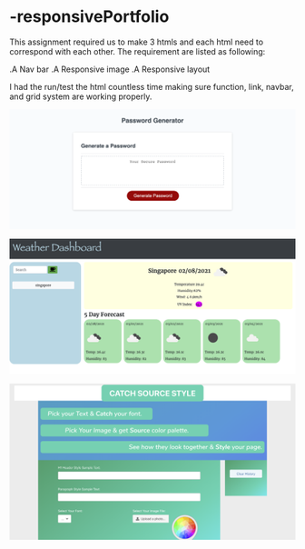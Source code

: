 # -responsivePortfolio

This assignment required us to make 3 htmls and each html need to correspond with each other. The requirement are listed as following:

.A Nav bar
.A Responsive image
.A Responsive layout

I had the run/test the html countless time making sure function, link, navbar, and grid system are working properly.




![alt text](https://github.com/carefree2706/-responsivePortfolio/blob/main/assets/images/passwordGenerator.png "password generator")

![alt text](https://github.com/carefree2706/-responsivePortfolio/blob/main/assets/images/weatherForecast.png "weather forecast")

![alt text](https://github.com/carefree2706/-responsivePortfolio/blob/main/assets/images/project1.png "project 1")
